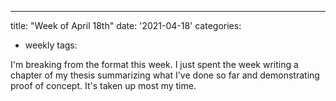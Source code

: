 ---
title: "Week of April 18th"
date: '2021-04-18'
categories:
  - weekly
tags:

I'm breaking from the format this week. I just spent the week writing a chapter of my thesis summarizing what I've done so far and demonstrating proof of concept. It's taken up most my time.